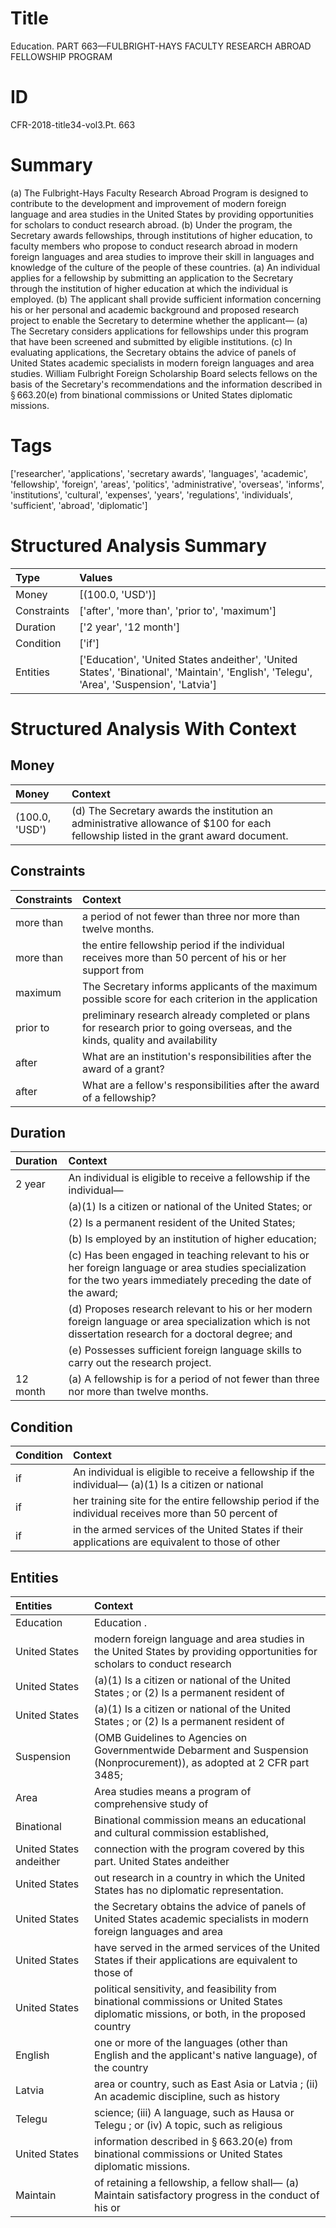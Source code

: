 # Title

 Education. PART 663—FULBRIGHT-HAYS FACULTY RESEARCH ABROAD FELLOWSHIP PROGRAM


# ID

 CFR-2018-title34-vol3.Pt. 663


# Summary

(a) The Fulbright-Hays Faculty Research Abroad Program is designed to contribute to the development and improvement of modern foreign language and area studies in the United States by providing opportunities for scholars to conduct research abroad.
(b) Under the program, the Secretary awards fellowships, through institutions of higher education, to faculty members who propose to conduct research abroad in modern foreign languages and area studies to improve their skill in languages and knowledge of the culture of the people of these countries.
(a) An individual applies for a fellowship by submitting an application to the Secretary through the institution of higher education at which the individual is employed.
(b) The applicant shall provide sufficient information concerning his or her personal and academic background and proposed research project to enable the Secretary to determine whether the applicant&#8212;
(a) The Secretary considers applications for fellowships under this program that have been screened and submitted by eligible institutions.
(c) In evaluating applications, the Secretary obtains the advice of panels of United States academic specialists in modern foreign languages and area studies.
William Fulbright Foreign Scholarship Board selects fellows on the basis of the Secretary's recommendations and the information described in &#167;&#8201;663.20(e) from binational commissions or United States diplomatic missions.


# Tags

['researcher', 'applications', 'secretary awards', 'languages', 'academic', 'fellowship', 'foreign', 'areas', 'politics', 'administrative', 'overseas', 'informs', 'institutions', 'cultural', 'expenses', 'years', 'regulations', 'individuals', 'sufficient', 'abroad', 'diplomatic']


# Structured Analysis Summary

| Type        | Values                                                                                                                                   |
|:------------|:-----------------------------------------------------------------------------------------------------------------------------------------|
| Money       | [(100.0, 'USD')]                                                                                                                         |
| Constraints | ['after', 'more than', 'prior to', 'maximum']                                                                                            |
| Duration    | ['2 year', '12 month']                                                                                                                   |
| Condition   | ['if']                                                                                                                                   |
| Entities    | ['Education', 'United States andeither', 'United States', 'Binational', 'Maintain', 'English', 'Telegu', 'Area', 'Suspension', 'Latvia'] |


# Structured Analysis With Context

 


## Money

| Money          | Context                                                                                                                              |
|:---------------|:-------------------------------------------------------------------------------------------------------------------------------------|
| (100.0, 'USD') | (d) The Secretary awards the institution an administrative allowance of $100 for each fellowship listed in the grant award document. |


## Constraints

| Constraints   | Context                                                                                                                       |
|:--------------|:------------------------------------------------------------------------------------------------------------------------------|
| more than     | a period of not fewer than three nor more than  twelve months.                                                                |
| more than     | the entire fellowship period if the individual receives more than 50 percent of his or her support from                       |
| maximum       | The Secretary informs applicants of the  maximum possible score for each criterion in the application                         |
| prior to      | preliminary research already completed or plans for research prior to going overseas, and the kinds, quality and availability |
| after         | What are an institution's responsibilities  after  the award of a grant?                                                      |
| after         | What are a fellow's responsibilities  after  the award of a fellowship?                                                       |


## Duration

| Duration   | Context                                                                                                                                                                              |
|:-----------|:-------------------------------------------------------------------------------------------------------------------------------------------------------------------------------------|
| 2 year     | An individual is eligible to receive a fellowship if the individual&#8212;                                                                                                           |
|            |               (a)(1) Is a citizen or national of the United States; or                                                                                                               |
|            |               (2) Is a permanent resident of the United States;                                                                                                                      |
|            |               (b) Is employed by an institution of higher education;                                                                                                                 |
|            |               (c) Has been engaged in teaching relevant to his or her foreign language or area studies specialization for the two years immediately preceding the date of the award; |
|            |               (d) Proposes research relevant to his or her modern foreign language or area specialization which is not dissertation research for a doctoral degree; and              |
|            |               (e) Possesses sufficient foreign language skills to carry out the research project.                                                                                    |
| 12 month   | (a) A fellowship is for a period of not fewer than three nor more than twelve months.                                                                                                |


## Condition

| Condition   | Context                                                                                                     |
|:------------|:------------------------------------------------------------------------------------------------------------|
| if          | An individual is eligible to receive a fellowship  if the individual&#8212; (a)(1) Is a citizen or national |
| if          | her training site for the entire fellowship period if the individual receives more than 50 percent of       |
| if          | in the armed services of the United States if their applications are equivalent to those of other           |


## Entities

| Entities                | Context                                                                                                                                   |
|:------------------------|:------------------------------------------------------------------------------------------------------------------------------------------|
| Education               | Education .                                                                                                                               |
| United States           | modern foreign language and area studies in the United States by providing opportunities for scholars to conduct research                 |
| United States           | (a)(1) Is a citizen or national of the United States ; or (2) Is a permanent resident of                                                  |
| United States           | (a)(1) Is a citizen or national of the United States ; or (2) Is a permanent resident of                                                  |
| Suspension              | (OMB Guidelines to Agencies on Governmentwide Debarment and Suspension (Nonprocurement)), as adopted at 2 CFR part 3485;                  |
| Area                    | Area studies means a program of comprehensive study of                                                                                    |
| Binational              | Binational commission means an educational and cultural commission established,                                                           |
| United States andeither | connection with the program covered by this part. United States andeither                                                                 |
| United States           | out research in a country in which the United States  has no diplomatic representation.                                                   |
| United States           | the Secretary obtains the advice of panels of United States academic specialists in modern foreign languages and area                     |
| United States           | have served in the armed services of the United States if their applications are equivalent to those of                                   |
| United States           | political sensitivity, and feasibility from binational commissions or United States diplomatic missions, or both, in the proposed country |
| English                 | one or more of the languages (other than English and the applicant's native language), of the country                                     |
| Latvia                  | area or country, such as East Asia or Latvia ; (ii) An academic discipline, such as history                                               |
| Telegu                  | science; (iii) A language, such as Hausa or Telegu ; or (iv) A topic, such as religious                                                   |
| United States           | information described in &#167;&#8201;663.20(e) from binational commissions or United States  diplomatic missions.                        |
| Maintain                | of retaining a fellowship, a fellow shall&#8212; (a) Maintain satisfactory progress in the conduct of his or                              |


